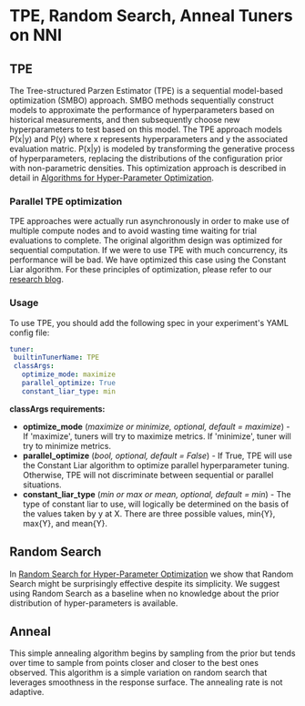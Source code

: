 TPE, Random Search, Anneal Tuners on NNI
===

## TPE

The Tree-structured Parzen Estimator (TPE) is a sequential model-based optimization (SMBO) approach. SMBO methods sequentially construct models to approximate the performance of hyperparameters based on historical measurements, and then subsequently choose new hyperparameters to test based on this model. The TPE approach models P(x|y) and P(y) where x represents hyperparameters and y the associated evaluation matric. P(x|y) is modeled by transforming the generative process of hyperparameters, replacing the distributions of the configuration prior with non-parametric densities. This optimization approach is described in detail in [Algorithms for Hyper-Parameter Optimization](https://papers.nips.cc/paper/4443-algorithms-for-hyper-parameter-optimization.pdf). ​

### Parallel TPE optimization

TPE approaches were actually run asynchronously in order to make use of multiple compute nodes and to avoid wasting time waiting for trial evaluations to complete. The original algorithm design was optimized for sequential computation. If we were to use TPE with much concurrency, its performance will be bad. We have optimized this case using the Constant Liar algorithm. For these principles of optimization, please refer to our [research blog](../CommunitySharings/ParallelizingTpeSearch.md).

### Usage

 To use TPE, you should add the following spec in your experiment's YAML config file:

 ```yaml
tuner:
  builtinTunerName: TPE
  classArgs:
    optimize_mode: maximize
    parallel_optimize: True
    constant_liar_type: min
```

**classArgs requirements:**
* **optimize_mode** (*maximize or minimize, optional, default = maximize*) - If 'maximize', tuners will try to maximize metrics. If 'minimize', tuner will try to minimize metrics.
* **parallel_optimize** (*bool, optional, default = False*) - If True, TPE will use the Constant Liar algorithm to optimize parallel hyperparameter tuning. Otherwise, TPE will not discriminate between sequential or parallel situations.
* **constant_liar_type** (*min or max or mean, optional, default = min*) - The type of constant liar to use, will logically be determined on the basis of the values taken by y at X. There are three possible values, min{Y}, max{Y}, and mean{Y}.


## Random Search

In [Random Search for Hyper-Parameter Optimization](http://www.jmlr.org/papers/volume13/bergstra12a/bergstra12a.pdf) we show that Random Search might be surprisingly effective despite its simplicity. We suggest using Random Search as a baseline when no knowledge about the prior distribution of hyper-parameters is available.

## Anneal

This simple annealing algorithm begins by sampling from the prior but tends over time to sample from points closer and closer to the best ones observed. This algorithm is a simple variation on random search that leverages smoothness in the response surface. The annealing rate is not adaptive.
